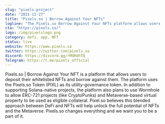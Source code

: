 ```yaml
---
slug: "pixels-project"
date: "2021-11-27"
title: "Pixels.so | Borrow Against Your NFTs"
logline: "The Pixels.so Borrow Against Your NFTs platform allows users to deposit their whitelisted NFTs and borrow against them."
cta: "https://pixels.so/"
logo: /img/pixelslogo.png
category: defi, app, NFT
status: live
website: https://www.pixels.so
twitter: https://twitter.com/pixels_so
discord: https://discord.gg/rMdRdhTQ
Telegram: https://t.me/pixels_official
---
```


Pixels.so | Borrow Against Your NFT is a platform that allows users to deposit their whitelisted NFTs and borrow against them. The platform uses the Pixels.so Token (PIXL) as its utility-governance token. In addition to supporting Solana-native projects, the platform also plans to use Wormhole to allow ERC-721 projects (like CryptoPunks) and Metaverse-based virtual property to be used as eligible collateral. 
Pixel.so believes this blended approach between DeFi and NFTs will help unlock the full potential of NFTs and the Metaverse. Pixels.so changes everything and we want you to be a part of it.
